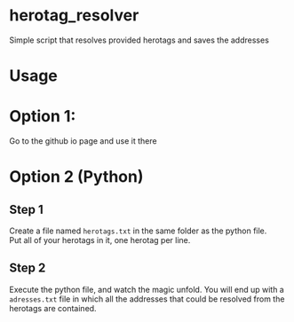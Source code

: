 # herotag_resolver
Simple script that resolves provided herotags and saves the addresses

# Usage

# Option 1:
Go to the github io page and use it there

# Option 2 (Python)

## Step 1
Create a file named `herotags.txt` in the same folder as the python file.  
Put all of your herotags in it, one herotag per line.

## Step 2
Execute the python file, and watch the magic unfold. You will end up with a `adresses.txt` file in which all the addresses that could be resolved from the herotags are contained.
